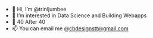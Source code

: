 - 👋 Hi, I’m @trinijumbee
- 👀 I’m interested in Data Science and Building Webapps 
- 🌱 40 After 40
- 📫 You can email me @cbdesignstt@gmail.com


